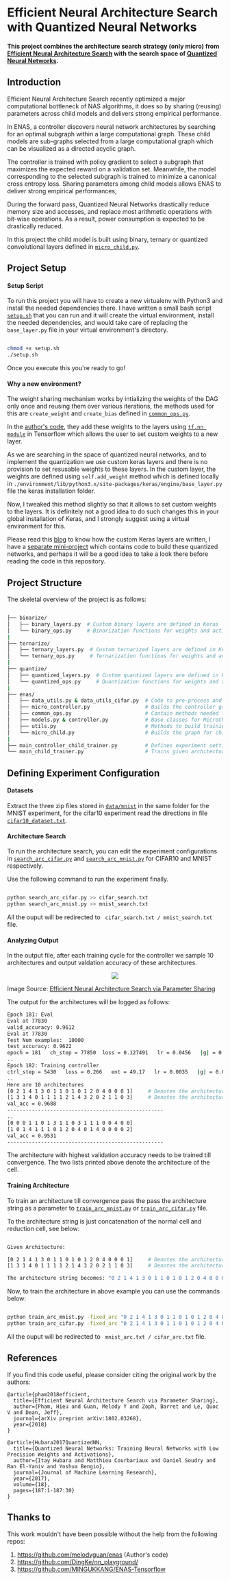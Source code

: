 # Efficient Neural Architecture Search with Quantized Neural Networks

**This project combines the architecture search strategy (only micro) from [Efficient Neural Architecture Search][1] with the search space of [Quantized Neural Networks][2].** 


Introduction
------------
Efficient Neural Architecture Search recently optimized a major computational bottleneck of NAS algorithms, it does so by sharing (reusing) parameters across child models and delivers strong empirical performance. 

In ENAS, a controller discovers neural network architectures by searching for an optimal subgraph within a large computational graph. These child models are sub-graphs selected from a large computational graph which can be visualized as a directed acyclic graph. 


The controller is trained with policy gradient to select a subgraph that maximizes the expected reward on a validation set. Meanwhile, the model corresponding to the selected subgraph is trained to minimize a canonical cross entropy loss. Sharing parameters among child models allows ENAS to deliver strong empirical performances,

During the forward pass, Quantized Neural Networks drastically reduce memory size and accesses, and replace most arithmetic operations with bit-wise operations. As a result, power consumption is expected to be drastically reduced.

In this project the child model is built using binary, ternary or quantized convolutional layers defined in [`micro_child.py`][17]. 



Project Setup 
-----

#### Setup Script

To run this project you will have to create a new virtualenv with Python3 and install the needed dependencies there. I have written a small bash script [` setup.sh `][16] that you can run and it will create the virtual environment, install the needed dependencies, and would take care of replacing the `base_layer.py` file in your virtual environment's directory. 

```bash 

chmod +x setup.sh 
./setup.sh 

```
Once you execute this you're ready to go! 

#### Why a new environment?

The weight sharing mechanism works by intializing the weights of the DAG only once and reusing them over various iterations, the methods used for this are `create_weight` and `create_bias` defined in [`common_ops.py`][14]. 

In the [author's code][13], they add these weights to the layers using [`tf.nn module`][9] in Tensorflow which allows the user to set custom weights to a new layer. 

As we are searching in the space of quantized neural networks, and to implement the quantization we use custom keras layers and there is no provision to set resusable weights to these layers. In the custom layer, the weights are defined using `self.add_weight` method which is defined locally in ` ./environment/lib/python3.x/site-packages/keras/engine/base_layer.py ` file the keras installation folder. 

Now, I tweaked this method slightly so that it allows to set custom weights to the layers. It is definitely not a good idea to do such changes this in your global installation of Keras, and I strongly suggest using a virtual environment for this. 

Please read this [blog][8] to know how the custom Keras layers are written, I have a [separate mini-project][15] which contains code to build these quantized networks, and perhaps it will be a good idea to take a look there before reading the code in this repository. 




Project Structure
-----------------
The skeletal overview of the project is as follows: 

```bash

├── binarize/
│   ├── binary_layers.py  # Custom binary layers are defined in Keras 
│   └── binary_ops.py     # Binarization functions for weights and activations
|
├── ternarize/
│   ├── ternary_layers.py  # Custom ternarized layers are defined in Keras
│   └── ternary_ops.py     # Ternarization functions for weights and activations
|
├── quantize/
│   ├── quantized_layers.py  # Custom quantized layers are defined in Keras
│   └── quantized_ops.py     # Quantization functions for weights and activations
|
├── enas/                               
│   ├── data_utils.py & data_utils_cifar.py  # Code to pre-process and import datasets
│   ├── micro_controller.py                  # Builds the controller graph 
│   ├── common_ops.py                        # Contain methods needed for reusing weights
│   ├── models.py & controller.py            # Base classes for MicroChild and MicroController
│   ├── utils.py                             # Methods to build training operations graph
│   └── micro_child.py                       # Builds the graph for child model from the architecture string
|
├── main_controller_child_trainer.py         # Defines experiment settings and runs architecture search        
└── main_child_trainer.py                    # Trains given architecture till convergence  
```


Defining Experiment Configuration 
---------------------------------

#### Datasets

Extract the three zip files stored in [``` data/mnist ```][6] in the same folder for the MNIST experiment, for the cifar10 experiment read the directions in file [```cifar10_dataset.txt```][3]. 


#### Architecture Search

To run the architecture search, you can edit the experiment configurations in [```search_arc_cifar.py```][7] and [```search_arc_mnist.py```][9] for CIFAR10 and MNIST respectively. 

Use the following command to run the experiment finally. 

```bash 

python search_arc_cifar.py >> cifar_search.txt
python search_arc_mnist.py >> mnist_search.txt

```
All the ouput will be redirected to ``` cifar_search.txt / mnist_search.txt``` file. 


#### Analyzing Output 

In the output file, after each training cycle for the controller we sample 10 architectures and output valdation accuracy of these architectures. 

<p align="center">
  <img src="https://imgur.com/PO53CTS.png">
</p>

Image Source: [Efficient Neural Architecture Search via Parameter Sharing][1]


The output for the architectures will be logged as follows: 

```bash
Epoch 181: Eval
Eval at 77830
valid_accuracy: 0.9612
Eval at 77830
Test Num examples:  10000
test_accuracy: 0.9622
epoch = 181   ch_step = 77850  loss = 0.127491   lr = 0.0456   |g| = 0.2030   tr_acc = 108/128   mins = 549.07    
..   
Epoch 182: Training controller
ctrl_step = 5430   loss = 0.266   ent = 49.17   lr = 0.0035   |g| = 0.0002   acc = 0.9688   bl = 0.97   mins = 550.96
..
Here are 10 architectures
[0 2 1 4 1 3 0 1 1 0 1 0 1 2 0 4 0 0 0 1]     # Denotes the architecture for normal cell 
[1 3 1 4 0 1 1 1 1 2 1 4 3 2 0 2 1 1 0 3]     # Denotes the architecture for reduction cell 
val_acc = 0.9688
---------------------------------------------------
..
[0 0 0 1 1 0 1 3 1 1 0 3 1 1 1 0 0 4 0 0]
[1 0 1 4 1 1 1 0 1 2 0 4 0 1 4 0 0 0 0 2]
val_acc = 0.9531
---------------------------------------------------

```



The architecture with highest validation accuracy needs to be trained till convergence. The two lists printed above denote the architecture of the cell. 


#### Training Architecture  

To train an architecture till convergence pass the pass the architecture string as a parameter to  [```train_arc_mnist.py```][11] or [```train_arc_cifar.py```][12] file.

To the architecture string is just concatenation of the normal cell and reduction cell, see below:

```bash

Given Architecture: 

[0 2 1 4 1 3 0 1 1 0 1 0 1 2 0 4 0 0 0 1]     # Denotes the architecture for normal cell 
[1 3 1 4 0 1 1 1 1 2 1 4 3 2 0 2 1 1 0 3]     # Denotes the architecture for reduction cell 

The architecture string becomes: "0 2 1 4 1 3 0 1 1 0 1 0 1 2 0 4 0 0 0 1 1 3 1 4 0 1 1 1 1 2 1 4 3 2 0 2 1 1 0 3"

```

Now, to train the architecture in above example you can use the commands below: 

```bash

python train_arc_mnist.py -fixed_arc "0 2 1 4 1 3 0 1 1 0 1 0 1 2 0 4 0 0 0 1 1 3 1 4 0 1 1 1 1 2 1 4 3 2 0 2 1 1 0 3" >> mnist_arc.txt
python train_arc_cifar.py -fixed_arc "0 2 1 4 1 3 0 1 1 0 1 0 1 2 0 4 0 0 0 1 1 3 1 4 0 1 1 1 1 2 1 4 3 2 0 2 1 1 0 3" >> cifar_arc.txt
```
All the ouput will be redirected to ``` mnist_arc.txt / cifar_arc.txt``` file. 



References
----------

If you find this code useful, please consider citing the original work by the authors:

```
@article{pham2018efficient,
  title={Efficient Neural Architecture Search via Parameter Sharing},
  author={Pham, Hieu and Guan, Melody Y and Zoph, Barret and Le, Quoc V and Dean, Jeff},
  journal={arXiv preprint arXiv:1802.03268},
  year={2018}
}
```

```
@article{Hubara2017QuantizedNN,
  title={Quantized Neural Networks: Training Neural Networks with Low Precision Weights and Activations},
  author={Itay Hubara and Matthieu Courbariaux and Daniel Soudry and Ran El-Yaniv and Yoshua Bengio},
  journal={Journal of Machine Learning Research},
  year={2017},
  volume={18},
  pages={187:1-187:30}
}
```

Thanks to 
---------

This work wouldn't have been possible without the help from the following repos:

1. https://github.com/melodyguan/enas (Author's code)
2. https://github.com/DingKe/nn_playground/
3. https://github.com/MINGUKKANG/ENAS-Tensorflow

[1]:https://arxiv.org/abs/1802.03268
[2]:https://arxiv.org/abs/1609.07061
[3]:https://github.com/yashkant/ENAS-Quantized-Neural-Networks/blob/master/data/cifar10_dataset.txt
[4]:https://www.tensorflow.org/install/
[5]:https://keras.io/#installation
[6]:https://github.com/yashkant/ENAS-Quantized-Neural-Networks/tree/master/data/mnist
[7]:https://github.com/yashkant/ENAS-Quantized-Neural-Networks/blob/master/search_arc_cifar.py
[8]:https://keras.io/layers/writing-your-own-keras-layers/
[9]:https://www.tensorflow.org/api_docs/python/tf/nn
[10]:https://github.com/yashkant/ENAS-Quantized-Neural-Networks/blob/master/search_arc_mnist.py
[11]:https://github.com/yashkant/ENAS-Quantized-Neural-Networks/blob/master/train_arc_cifar.py
[12]:https://github.com/yashkant/ENAS-Quantized-Neural-Networks/blob/master/train_arc_mnist.py
[13]:https://github.com/MINGUKKANG/ENAS-Tensorflow
[14]:https://github.com/yashkant/ENAS-Quantized-Neural-Networks/blob/master/enas/common_ops.py
[15]:https://github.com/yashkant/Quantized-Nets
[16]:https://github.com/yashkant/ENAS-Quantized-Neural-Networks/blob/master/enas/setup.sh
[17]:https://github.com/yashkant/ENAS-Quantized-Neural-Networks/blob/master/enas/micro_child.py

